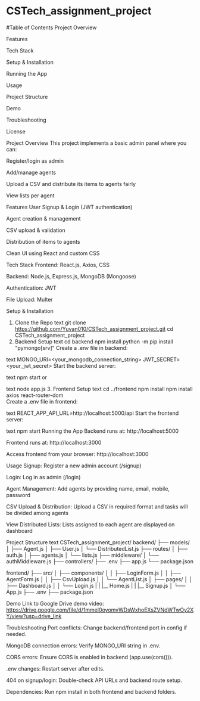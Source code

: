 # CSTech_assignment_project

#Table of Contents
Project Overview

Features

Tech Stack

Setup & Installation

Running the App

Usage

Project Structure

Demo

Troubleshooting

License

Project Overview
This project implements a basic admin panel where you can:

Register/login as admin

Add/manage agents

Upload a CSV and distribute its items to agents fairly

View lists per agent

Features
User Signup & Login (JWT authentication)

Agent creation & management

CSV upload & validation

Distribution of items to agents

Clean UI using React and custom CSS

Tech Stack
Frontend: React.js, Axios, CSS

Backend: Node.js, Express.js, MongoDB (Mongoose)

Authentication: JWT

File Upload: Multer

Setup & Installation
1. Clone the Repo
text
git clone https://github.com/Yuvan010/CSTech_assignment_project.git
cd CSTech_assignment_project
2. Backend Setup
text
cd backend
npm install
python -m pip install "pymongo[srv]"
Create a .env file in backend:

text
MONGO_URI=<your_mongodb_connection_string>
JWT_SECRET=<your_jwt_secret>
Start the backend server:

text
npm start
or

text
node app.js
3. Frontend Setup
text
cd ../frontend
npm install
npm install axios react-router-dom  
Create a .env file in frontend:

text
REACT_APP_API_URL=http://localhost:5000/api
Start the frontend server:

text
npm start
Running the App
Backend runs at: http://localhost:5000

Frontend runs at: http://localhost:3000

Access frontend from your browser: http://localhost:3000

Usage
Signup: Register a new admin account (/signup)

Login: Log in as admin (/login)

Agent Management: Add agents by providing name, email, mobile, password

CSV Upload & Distribution: Upload a CSV in required format and tasks will be divided among agents

View Distributed Lists: Lists assigned to each agent are displayed on dashboard

Project Structure
text
CSTech_assignment_project/
 backend/
  ├── models/
  │    ├── Agent.js
  │    ├── User.js
  │    └── DistributedList.js
  ├── routes/
  │    ├── auth.js
  │    ├── agents.js
  │    └── lists.js
  ├── middleware/
  │    └── authMiddleware.js
  ├── controllers/
  ├── .env
  ├── app.js
  └── package.json

frontend/
  ├── src/
  │    ├── components/
  │    │    ├── LoginForm.js
  │    │    ├── AgentForm.js
  │    │    ├── CsvUpload.js
  │    │    └── AgentList.js
  │    ├── pages/
  │    │    ├── Dashboard.js
  │    │    └── Login.js
  |    |    |__ Home.js
  |    |    |__ Signup.js
  │    └── App.js
  ├── .env
  ├── package.json

  
Demo
Link to Google Drive demo video: https://drive.google.com/file/d/1mmeI0oyomvWDsWxhoEXsZVNdWTwOy2XY/view?usp=drive_link

Troubleshooting
Port conflicts: Change backend/frontend port in config if needed.

MongoDB connection errors: Verify MONGO_URI string in .env.

CORS errors: Ensure CORS is enabled in backend (app.use(cors())).

.env changes: Restart server after edits.

404 on signup/login: Double-check API URLs and backend route setup.

Dependencies: Run npm install in both frontend and backend folders.

